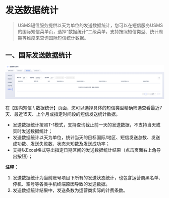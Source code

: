 # 发送数据统计



> USMS短信服务提供以天为单位的发送数据统计，您可以在短信服务USMS的国际短信菜单页，选择“数据统计”二级菜单，支持按照短信类型、统计周期等维度来查询国际短信统计数据。



## 一、国际发送数据统计

![image](../../images/guide/5005/513/短信服务USMS_发送数据统计_国际短信_01.png)

在【国内短信 \ 数据统计】页面，您可以选择具体的短信类型精确筛选查看最近7天、最近15天、上个月或指定时间段的短信发送统计数据。

- 发送数据统计按照T-1模式，支持查询截止前一天的发送数据，不支持当天或实时发送数据统计；
- 发送数据统计以天为单位，统计当天的目标国际/地区、短信发送总数、发送成功数、发送失败数、状态未知数及发送成功率；
- 支持以Excel格式导出指定日期区间的发送数据统计结果（点击页面右上角导出按钮）；



**注释：**

1. 发送数据统计为当前账号项目下所有的发送状态统计，也包含运营商黑名单、停机、空号等各类手机终端原因导致的发送数据。
2. 发送数据统计结果中，发送条数为运营商实际的计费条数。

